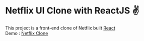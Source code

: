 # Netflix UI Clone with ReactJS ✌
This project is a front-end clone of Netflix built [React](https://reactjs.org) <br/>
Demo : [Netflix Clone](https://netflix-ui-clone-app.netlify.app)
